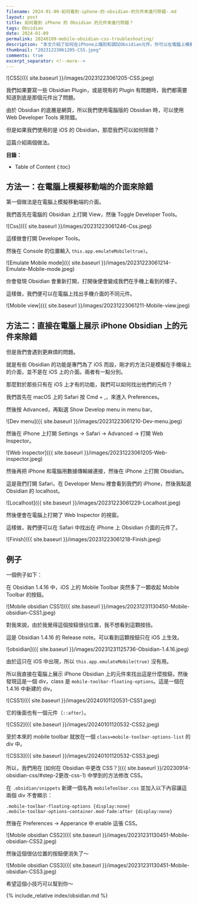 ```yaml
---
filename: 2024-01-09-如何看到-iphone-的-obsidian-的元件來進行除錯-.md
layout: post
title: 如何看到 iPhone 的 Obsidian 的元件來進行除錯？
tags: Obsidian
date: 2024-01-09
permalink: 20240109-mobile-obsidian-css-troubleshooting/
description: "本文介紹了如何在iPhone上識別和調試Obsidian元件。你可以在電腦上模擬手機界面來尋找元件，或者使用macOS和iOS的組合工具來針對iOS特有的問題進行調試。這些方法旨在提高開發者在移動平台上的工作效率，並確保Obsidian插件的順利運行。"
thumbnail: "20231223061205-CSS.jpeg"
comments: true
excerpt_separator: <!--more-->
---
```



![CSS]({{ site.baseurl }}/images/20231223061205-CSS.jpeg)  

我們如果要寫一些 Obsidian Plugin，或是現有的 Plugin 有問題時，我們都需要知道到底是那個元件出了問題。

由於 Obsidian 的底層是網頁，所以我們使用電腦版的 Obsidian 時，可以使用Web Developer Tools 來除錯。

但是如果我們使用的是 iOS 的 Obsidian，那麼我們可以如何除錯？

這篇介紹兩個做法。

<!--more-->

**目錄：**

* Table of Content
{:toc}

## 方法一：在電腦上模擬移動端的介面來除錯

第一個做法是在電腦上模擬移動端的介面。

我們首先在電腦的 Obsidian 上打開 View，然後 Toggle Developer Tools。

![Css]({{ site.baseurl }}/images/20231223061246-Css.jpeg)  

這樣做會打開 Developer Tools。

然後在 Console 的位置輸入 `this.app.emulateMobile(true)`。

![Emulate Mobile mode]({{ site.baseurl }}/images/20231223061214-Emulate-Mobile-mode.jpeg)  

你會發現 Obsidian 會重新打開，打開後便會變成我們在手機上看到的樣子。

這樣做，我們便可以在電腦上找出手機介面的不同元件。

![Mobile view]({{ site.baseurl }}/images/20231223061211-Mobile-view.jpeg)  

## 方法二：直接在電腦上展示 iPhone Obsidian 上的元件來除錯

但是我們會遇到更麻煩的問題。

就是有些 Obsidian 的功能是專門為了 iOS 而設，剛才的方法只是模擬在手機端上的介面，並不是在 iOS 上的介面。兩者有一點分別。

那麼對於那些只有在 iOS 上才有的功能，我們可以如何找出他們的元件？

我們首先在 macOS 上的 Safari 按 Cmd + ,，來進入 Preferences。

然後按 Advanced，再點選 Show Develop menu in menu bar。

![Dev menu]({{ site.baseurl }}/images/20231223061210-Dev-menu.jpeg)  


然後在 iPhone 上打開 Settings -> Safari -> Advanced -> 打開 Web Inspector。


![Web inspector]({{ site.baseurl }}/images/20231223061205-Web-inspector.jpeg)  

然後再把 iPhone 和電腦用數據傳輸線連接，然後在 iPhone 上打開 Obsidian。

這是我們打開 Safari，在 Developer Menu 裡會看到我們的 iPhone，然後我點選 Obsidian 的 localhost。

![Localhost]({{ site.baseurl }}/images/20231223061229-Localhost.jpeg)  

然後便會在電腦上打開了 Web Inspector 的視窗。

這樣做，我們便可以在 Safari 中找出在 iPhone 上 Obsidian 介面的元件了。

![Finish]({{ site.baseurl }}/images/20231223061218-Finish.jpeg)  

## 例子
 
一個例子如下：

在 Obsidian 1.4.16 中，iOS 上的 Mobile Toolbar 突然多了一顆收起 Mobile Toolbar 的按鈕。

![Mobile obsidian CSS1]({{ site.baseurl }}/images/20231231130450-Mobile-obsidian-CSS1.jpeg)  

對我來說，由於我覺得這個按鈕很佔位置，我不想看到這顆按扭。


這是 Obsidian 1.4.16 的 Release note。可以看到這顆按鈕只在 iOS 上生效。

![obsidian]({{ site.baseurl }}/images/20231231125736-Obsidian-1.4.16.jpeg)  


由於這只在 iOS 中出現，所以 `this.app.emulateMobile(true)` 沒有用。

所以我直接在電腦上展示 iPhone Obsidian 上的元件來找出這是什麼按鈕，然後發現這是一個 div，class 是 `mobile-toolbar-floating-options`。這是一個在 1.4.16 中新建的 div。


![CSS1]({{ site.baseurl }}/images/20240101120531-CSS1.jpeg)  

它的後面也有一個元件（`::after`）。

![CSS2]({{ site.baseurl }}/images/20240101120532-CSS2.jpeg)  

至於本來的 mobile toolbar 就放在一個 `class=mobile-toolbar-options-list` 的 div 中。 

![CSS3]({{ site.baseurl }}/images/20240101120532-CSS3.jpeg)  


所以，我們用在 [如何在 Obsidian 中更改 CSS？]({{ site.baseurl }}/20230914-obsidian-css/#step-2更改-css-1) 中學到的方法修改 CSS。

在 `.obsidian/snippets` 新建一個名為 `mobileToolbar.css` 並加入以下內容讓這兩個 div 不會顯示：

```
.mobile-toolbar-floating-options {display:none}
.mobile-toolbar-options-container.mod-fade:after {display:none}
```

然後在 Preferences -> Apperance 中 enable 這張 CSS。

![Mobile obsidian CSS2]({{ site.baseurl }}/images/20231231130451-Mobile-obsidian-CSS2.jpeg)  

然後這個很佔位置的按鈕便消失了～

![Mobile obsidian CSS3]({{ site.baseurl }}/images/20231231130451-Mobile-obsidian-CSS3.jpeg)  

希望這個小技巧可以幫到你～


<!-- Meta Summary -->
<!--
本文介紹了如何在iPhone上識別和調試Obsidian元件。你可以在電腦上模擬手機界面來尋找元件，或者使用macOS和iOS的組合工具來針對iOS特有的問題進行調試。這些方法旨在提高開發者在移動平台上的工作效率，並確保Obsidian插件的順利運行。
-->


{% include_relative index/obsidian.md %}



<!--
- [如何看到 iPhone 的 Obsidian 的元件來進行除錯？]({{ site.baseurl }}/20240109-mobile-obsidian-css-troubleshooting/)
-->
